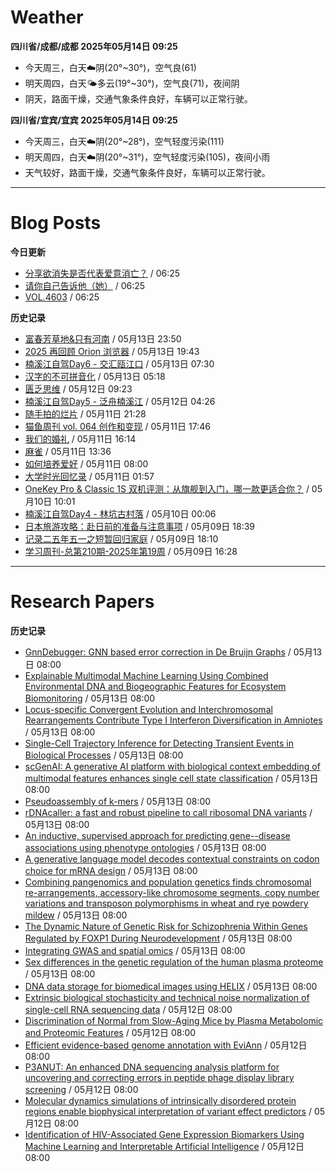 # Weather
<!--qweather:start-->
**四川省/成都/成都 2025年05月14日 09:25**
- 今天周三，白天☁️阴(20°~30°)，空气良(61)
- 明天周四，白天🌤️多云(19°~30°)，空气良(71)，夜间阴
- 阴天，路面干燥，交通气象条件良好，车辆可以正常行驶。

**四川省/宜宾/宜宾 2025年05月14日 09:25**
- 今天周三，白天☁️阴(20°~28°)，空气轻度污染(111)
- 明天周四，白天☁️阴(20°~31°)，空气轻度污染(105)，夜间小雨
- 天气较好，路面干燥，交通气象条件良好，车辆可以正常行驶。
<!--qweather:end-->
---
# Blog Posts
<!--rss-blogs:start-->
**今日更新**
- [分享欲消失是否代表爱意消亡？](http://m.wufazhuce.com/question/4364) / 06:25
- [请你自己告诉他（她）](http://m.wufazhuce.com/article/6789) / 06:25
- [VOL.4603](http://m.wufazhuce.com/one/4754) / 06:25

**历史记录**
- [富春芳草地&amp;只有河南](https://www.skyue.com/25051323.html) / 05月13日 23:50
- [2025 再回顾 Orion 浏览器](https://anotherdayu.com/2025/6953/) / 05月13日 19:43
- [楠溪江自驾Day6 - 交汇瓯江口](https://blog.ops-coffee.cn/r/city-china-zhejiang-wenzhou-yongjia-nanxijiang-06.html) / 05月13日 07:30
- [汉字的不可拼音化](https://justgoidea.com/the-impossibility-of-pinyin-for-chinese-characters/) / 05月13日 05:18
- [匮乏思维](https://blog.douchi.space/scarcity-mindset/) / 05月12日 09:23
- [楠溪江自驾Day5 - 泛舟楠溪江](https://blog.ops-coffee.cn/r/city-china-zhejiang-wenzhou-yongjia-nanxijiang-05.html) / 05月12日 04:26
- [随手拍的烂片](https://innei.in/notes/191) / 05月11日 21:28
- [猫鱼周刊 vol. 064 创作和变现](https://ameow.xyz/archives/weekly-064) / 05月11日 17:46
- [我们的婚礼](https://www.skyue.com/25051116.html) / 05月11日 16:14
- [麻雀](https://www.xiangshitan.com/post/3401.html) / 05月11日 13:36
- [如何培养爱好](https://yufree.cn/cn/2025/05/11/how-to-enjoy-life/) / 05月11日 08:00
- [大学时光回忆录](https://innei.in/notes/190) / 05月11日 01:57
- [OneKey Pro & Classic 1S 双机评测：从旗舰到入门，哪一款更适合你？](https://song.al/onekey) / 05月10日 10:01
- [楠溪江自驾Day4 - 林坑古村落](https://blog.ops-coffee.cn/r/city-china-zhejiang-wenzhou-yongjia-nanxijiang-04.html) / 05月10日 00:06
- [日本旅游攻略：赴日前的准备与注意事项](https://song.al/japantravel) / 05月09日 18:39
- [记录二五年五一之短暂回归家庭](https://wiki.eryajf.net/pages/ad1f6b/) / 05月09日 18:10
- [学习周刊-总第210期-2025年第19周](https://wiki.eryajf.net/pages/ff011f/) / 05月09日 16:28
<!--rss-blogs:end-->
---
# Research Papers
<!--rss-papers:start-->
**历史记录**
- [GnnDebugger: GNN based error correction in De Bruijn Graphs](https://www.biorxiv.org/content/10.1101/2025.05.07.652713v1?rss=1) / 05月13日 08:00
- [Explainable Multimodal Machine Learning Using Combined Environmental DNA and Biogeographic Features for Ecosystem Biomonitoring](https://www.biorxiv.org/content/10.1101/2025.05.07.652781v1?rss=1) / 05月13日 08:00
- [Locus-specific Convergent Evolution and Interchromosomal Rearrangements Contribute Type I Interferon Diversification in Amniotes](https://www.biorxiv.org/content/10.1101/2025.05.08.652797v1?rss=1) / 05月13日 08:00
- [Single-Cell Trajectory Inference for Detecting Transient Events in Biological Processes](https://www.biorxiv.org/content/10.1101/2025.05.07.652753v1?rss=1) / 05月13日 08:00
- [scGenAI: A generative AI platform with biological context embedding of multimodal features enhances single cell state classification](https://www.biorxiv.org/content/10.1101/2025.05.07.652733v1?rss=1) / 05月13日 08:00
- [Pseudoassembly of k-mers](https://www.biorxiv.org/content/10.1101/2025.05.11.653354v1?rss=1) / 05月13日 08:00
- [rDNAcaller: a fast and robust pipeline to call ribosomal DNA variants](https://www.biorxiv.org/content/10.1101/2025.05.13.653643v1?rss=1) / 05月13日 08:00
- [An inductive, supervised approach for predicting gene--disease associations using phenotype ontologies](https://www.biorxiv.org/content/10.1101/2025.05.07.652682v1?rss=1) / 05月13日 08:00
- [A generative language model decodes contextual constraints on codon choice for mRNA design](https://www.biorxiv.org/content/10.1101/2025.05.13.653614v1?rss=1) / 05月13日 08:00
- [Combining pangenomics and population genetics finds chromosomal re-arrangements, accessory-like chromosome segments, copy number variations and transposon polymorphisms in wheat and rye powdery mildew](https://www.biorxiv.org/content/10.1101/2025.05.08.652814v1?rss=1) / 05月13日 08:00
- [The Dynamic Nature of Genetic Risk for Schizophrenia Within Genes Regulated by FOXP1 During Neurodevelopment](https://www.biorxiv.org/content/10.1101/2025.05.12.653444v1?rss=1) / 05月13日 08:00
- [Integrating GWAS and spatial omics](https://www.nature.com/articles/s41592-025-02711-5) / 05月13日 08:00
- [Sex differences in the genetic regulation of the human plasma proteome](https://www.nature.com/articles/s41467-025-59034-4) / 05月13日 08:00
- [DNA data storage for biomedical images using HELIX](https://www.nature.com/articles/s43588-025-00793-x) / 05月13日 08:00
- [Extrinsic biological stochasticity and technical noise normalization of single-cell RNA sequencing data](https://www.biorxiv.org/content/10.1101/2025.05.11.653373v1?rss=1) / 05月12日 08:00
- [Discrimination of Normal from Slow-Aging Mice by Plasma Metabolomic and Proteomic Features](https://www.biorxiv.org/content/10.1101/2025.05.11.651908v1?rss=1) / 05月12日 08:00
- [Efficient evidence-based genome annotation with EviAnn](https://www.biorxiv.org/content/10.1101/2025.05.07.652745v1?rss=1) / 05月12日 08:00
- [P3ANUT: An enhanced DNA sequencing analysis platform for uncovering and correcting errors in peptide phage display library screening](https://www.biorxiv.org/content/10.1101/2025.05.12.648809v1?rss=1) / 05月12日 08:00
- [Molecular dynamics simulations of intrinsically disordered protein regions enable biophysical interpretation of variant effect predictors](https://www.biorxiv.org/content/10.1101/2025.05.07.652723v1?rss=1) / 05月12日 08:00
- [Identification of HIV-Associated Gene Expression Biomarkers Using Machine Learning and Interpretable Artificial Intelligence](https://www.biorxiv.org/content/10.1101/2025.05.08.652807v1?rss=1) / 05月12日 08:00
<!--rss-papers:end-->
